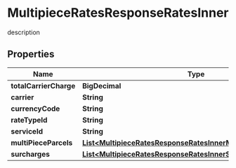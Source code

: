 

# MultipieceRatesResponseRatesInner

description

## Properties

| Name | Type | Description | Notes |
|------------ | ------------- | ------------- | -------------|
|**totalCarrierCharge** | **BigDecimal** | description |  [optional] |
|**carrier** | **String** | description |  [optional] |
|**currencyCode** | **String** | description |  [optional] |
|**rateTypeId** | **String** | description |  [optional] |
|**serviceId** | **String** | description |  [optional] |
|**multiPieceParcels** | [**List&lt;MultipieceRatesResponseRatesInnerMultiPieceParcelsInner&gt;**](MultipieceRatesResponseRatesInnerMultiPieceParcelsInner.md) | description |  [optional] |
|**surcharges** | [**List&lt;MultipieceRatesResponseRatesInnerSurchargesInner&gt;**](MultipieceRatesResponseRatesInnerSurchargesInner.md) | description |  [optional] |



